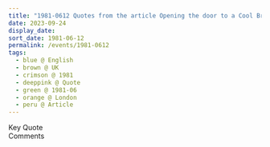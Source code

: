 ```yaml
---
title: "1981-0612 Quotes from the article Opening the door to a Cool Breeze by Ruth Gorb published in Ham and High on June 12, 1981, Hampstead, London, UK"
date: 2023-09-24
display_date: 
sort_date: 1981-06-12
permalink: /events/1981-0612
tags:
  - blue @ English
  - brown @ UK
  - crimson @ 1981
  - deeppink @ Quote
  - green @ 1981-06
  - orange @ London
  - peru @ Article
---
```


<wave-list>
  <list-title color="green" width="75">Key Quote</list-title>
  <list-item color="BlanchedAlmond"  width="200"></list-item>
  <list-item color="Lavender"></list-item>
  <list-item color="BlanchedAlmond"></list-item>
</wave-list>

<br>

<wave-list>
  <list-title color="green" width="75">Comments</list-title>
  <list-item color="BlanchedAlmond"  width="200"></list-item>
  <list-item color="Lavender"></list-item>
  <list-item color="BlanchedAlmond"></list-item>
</wave-list>